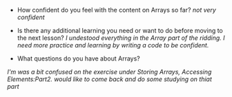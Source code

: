 - How confident do you feel with the content on Arrays so far?
*not very confident*

- Is there any additional learning you need or want to do before moving to the next lesson?
*I undestood everything in the Array part of the ridding. I need more practice and learning by writing a code to be confident.*

- What questions do you have about Arrays?

*I'm was a bit confused on the exercise under Storing Arrays, Accessing Elements:Part2. would like to come back and do some studying on thiat part*